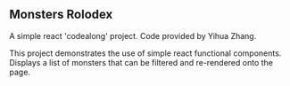 ## Monsters Rolodex

A simple react 'codealong' project. Code provided by Yihua Zhang.<br>

This project demonstrates the use of simple react functional components. Displays a list of monsters that can be filtered and re-rendered onto the page.
